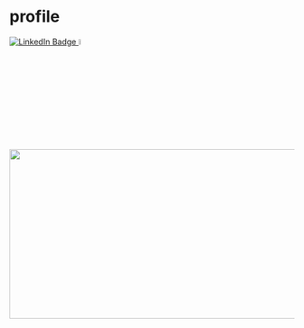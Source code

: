 # profile

<div id="badges">
  <a href="https://www.linkedin.com/in/maurosousa1/">
    <img src="https://img.shields.io/badge/LinkedIn-blue?style=for-the-badge&logo=linkedin&logoColor=white" alt="LinkedIn Badge"/>
  </a>
  <a href="https://www.maurosousa.co.uk">
    <img style="width: 5%;" src="https://www.maurosousa.co.uk/assets/logo-2b77e8aa.svg" alt="Portfolio Website Logo."/>
  </a>
</div>

<div align="center">
  <img src="https://media.giphy.com/media/dWesBcTLavkZuG35MI/giphy.gif" width="600" height="300"/>
</div>

